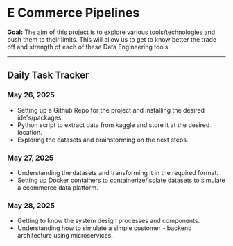 # E Commerce Pipelines

**Goal:** The aim of this project is to explore various tools/technologies and push them to their limits. This will allow us to get to know better the trade off and strength of each of these Data Engineering tools.

---

## Daily Task Tracker

### May 26, 2025
- Setting up a Github Repo for the project and installing the desired ide's/packages.
- Python script to extract data from kaggle and store it at the desired location.
- Exploring the datasets and brainstorming on the next steps.

### May 27, 2025
- Understanding the datasets and transforming it in the required format.
- Setting up Docker containers to containerize/isolate datasets to simulate a ecommerce data platform.

### May 28, 2025
- Getting to know the system design processes and components.
- Understanding how to simulate a simple customer - backend architecture using microservices.
